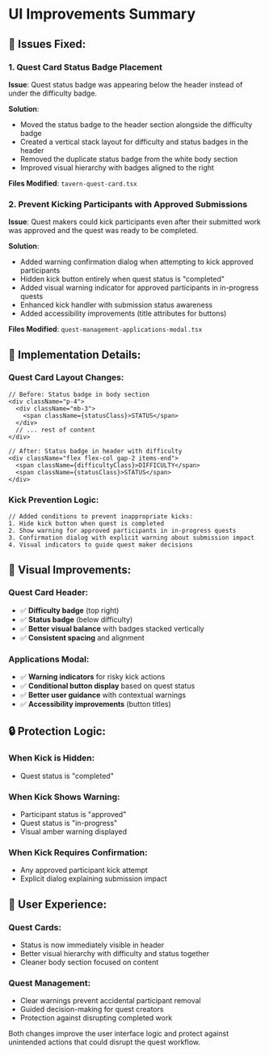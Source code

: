 # UI Improvements Summary

## 🎯 **Issues Fixed:**

### 1. **Quest Card Status Badge Placement**
**Issue**: Quest status badge was appearing below the header instead of under the difficulty badge.

**Solution**: 
- Moved the status badge to the header section alongside the difficulty badge
- Created a vertical stack layout for difficulty and status badges in the header
- Removed the duplicate status badge from the white body section
- Improved visual hierarchy with badges aligned to the right

**Files Modified**: `tavern-quest-card.tsx`

### 2. **Prevent Kicking Participants with Approved Submissions**
**Issue**: Quest makers could kick participants even after their submitted work was approved and the quest was ready to be completed.

**Solution**:
- Added warning confirmation dialog when attempting to kick approved participants
- Hidden kick button entirely when quest status is "completed"
- Added visual warning indicator for approved participants in in-progress quests
- Enhanced kick handler with submission status awareness
- Added accessibility improvements (title attributes for buttons)

**Files Modified**: `quest-management-applications-modal.tsx`

## 🚀 **Implementation Details:**

### **Quest Card Layout Changes:**
```tsx
// Before: Status badge in body section
<div className="p-4">
  <div className="mb-3">
    <span className={statusClass}>STATUS</span>
  </div>
  // ... rest of content
</div>

// After: Status badge in header with difficulty
<div className="flex flex-col gap-2 items-end">
  <span className={difficultyClass}>DIFFICULTY</span>
  <span className={statusClass}>STATUS</span>
</div>
```

### **Kick Prevention Logic:**
```tsx
// Added conditions to prevent inappropriate kicks:
1. Hide kick button when quest is completed
2. Show warning for approved participants in in-progress quests
3. Confirmation dialog with explicit warning about submission impact
4. Visual indicators to guide quest maker decisions
```

## 🎨 **Visual Improvements:**

### **Quest Card Header:**
- ✅ **Difficulty badge** (top right)
- ✅ **Status badge** (below difficulty)
- ✅ **Better visual balance** with badges stacked vertically
- ✅ **Consistent spacing** and alignment

### **Applications Modal:**
- ✅ **Warning indicators** for risky kick actions
- ✅ **Conditional button display** based on quest status
- ✅ **Better user guidance** with contextual warnings
- ✅ **Accessibility improvements** (button titles)

## 🔒 **Protection Logic:**

### **When Kick is Hidden:**
- Quest status is "completed"

### **When Kick Shows Warning:**
- Participant status is "approved"
- Quest status is "in-progress"
- Visual amber warning displayed

### **When Kick Requires Confirmation:**
- Any approved participant kick attempt
- Explicit dialog explaining submission impact

## 📱 **User Experience:**

### **Quest Cards:**
- Status is now immediately visible in header
- Better visual hierarchy with difficulty and status together
- Cleaner body section focused on content

### **Quest Management:**
- Clear warnings prevent accidental participant removal
- Guided decision-making for quest creators
- Protection against disrupting completed work

Both changes improve the user interface logic and protect against unintended actions that could disrupt the quest workflow.
